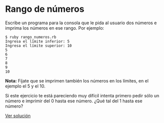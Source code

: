 # Rango de números

Escribe un programa para la consola que le pida al usuario dos números e imprima los números en ese rango. Por ejemplo:

```
$ ruby rango_numeros.rb
Ingresa el límite inferior: 5
Ingresa el límite superior: 10
5
6
7
8
9
10
```

**Nota:** Fíjate que se imprimen también los números en los límites, en el ejemplo el 5 y el 10.

Si este ejercicio te está pareciendo muy difícil intenta primero pedir sólo un número e imprimir del 0 hasta ese número. ¿Qué tal del 1 hasta ese número?

[Ver solución](solutions/rango_numeros.rb)
